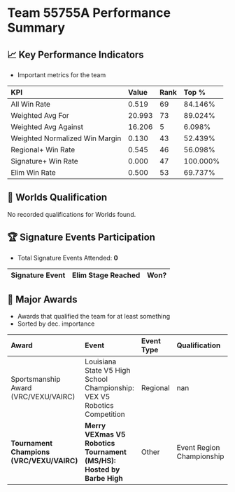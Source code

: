 # Team 55755A Performance Summary

## 📈 Key Performance Indicators
- Important metrics for the team

| KPI | Value | Rank | Top % |
|:---|:-----|:----|:-----|
| All Win Rate | 0.519 | 69 | 84.146% |
| Weighted Avg For | 20.993 | 73 | 89.024% |
| Weighted Avg Against | 16.206 | 5 | 6.098% |
| Weighted Normalized Win Margin | 0.130 | 43 | 52.439% |
| Regional+ Win Rate | 0.545 | 46 | 56.098% |
| Signature+ Win Rate | 0.000 | 47 | 100.000% |
| Elim Win Rate | 0.500 | 53 | 69.737% |


## 🎯 Worlds Qualification
No recorded qualifications for Worlds found.

## 🏆 Signature Events Participation
- Total Signature Events Attended: **0**

| Signature Event | Elim Stage Reached | Won? |
|:----------------|:-------------------|:----|


## 🥇 Major Awards
- Awards that qualified the team for at least something
- Sorted by dec. importance

| Award | Event | Event Type | Qualification |
|:------|:------|:-----------|:--------------|
| Sportsmanship Award (VRC/VEXU/VAIRC) | Louisiana State V5 High School Championship: VEX V5 Robotics Competition | Regional | nan |
| **Tournament Champions (VRC/VEXU/VAIRC)** | **Merry VEXmas V5 Robotics Tournament (MS/HS): Hosted by Barbe High** | Other | Event Region Championship |

